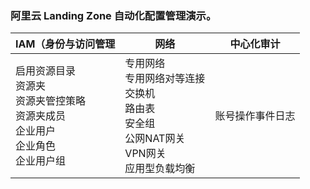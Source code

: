 ### 阿里云 Landing Zone 自动化配置管理演示。

|IAM（身份与访问管理|网络|中心化审计|
|-----------------------	|---	|---	|
|启用资源目录<br>资源夹<br>资源夹管控策略<br>资源夹成员<br>企业用户<br>企业角色<br>企业用户组|专用网络<br>专用网络对等连接<br>交换机<br>路由表<br>安全组<br>公网NAT网关<br>VPN网关<br>应用型负载均衡|账号操作事件日志|